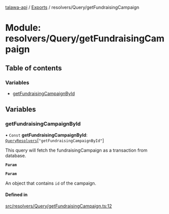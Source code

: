 [talawa-api](../README.md) / [Exports](../modules.md) / resolvers/Query/getFundraisingCampaign

# Module: resolvers/Query/getFundraisingCampaign

## Table of contents

### Variables

- [getFundraisingCampaignById](resolvers_Query_getFundraisingCampaign.md#getfundraisingcampaignbyid)

## Variables

### getFundraisingCampaignById

• `Const` **getFundraisingCampaignById**: [`QueryResolvers`](types_generatedGraphQLTypes.md#queryresolvers)[``"getFundraisingCampaignById"``]

This query will fetch the fundraisingCampaign as a transaction from database.

**`Param`**

**`Param`**

An object that contains `id` of the campaign.

#### Defined in

[src/resolvers/Query/getFundraisingCampaign.ts:12](https://github.com/PalisadoesFoundation/talawa-api/blob/e66e731/src/resolvers/Query/getFundraisingCampaign.ts#L12)

